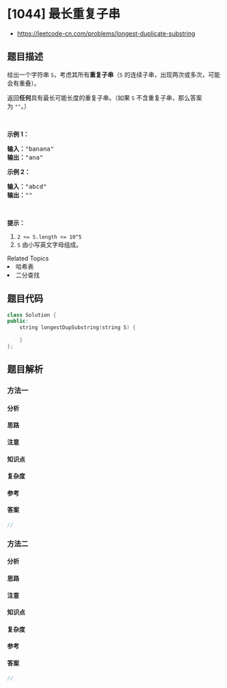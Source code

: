 

# [1044] 最长重复子串
* https://leetcode-cn.com/problems/longest-duplicate-substring


## 题目描述

<p>给出一个字符串&nbsp;<code>S</code>，考虑其所有<strong>重复子串</strong>（<code>S</code> 的连续子串，出现两次或多次，可能会有重叠）。</p>

<p>返回<strong>任何</strong>具有最长可能长度的重复子串。（如果 <code>S</code>&nbsp;不含重复子串，那么答案为&nbsp;<code>&quot;&quot;</code>。）</p>

<p>&nbsp;</p>

<p><strong>示例 1：</strong></p>

<pre><strong>输入：</strong>&quot;banana&quot;
<strong>输出：</strong>&quot;ana&quot;
</pre>

<p><strong>示例 2：</strong></p>

<pre><strong>输入：</strong>&quot;abcd&quot;
<strong>输出：</strong>&quot;&quot;
</pre>

<p>&nbsp;</p>

<p><strong>提示：</strong></p>

<ol>
	<li><code>2 &lt;= S.length &lt;= 10^5</code></li>
	<li><code>S</code> 由小写英文字母组成。</li>
</ol>
<div><div>Related Topics</div><div><li>哈希表</li><li>二分查找</li></div></div>


## 题目代码

```cpp
class Solution {
public:
    string longestDupSubstring(string S) {

    }
};
```


## 题目解析


### 方法一

#### 分析

#### 思路

#### 注意

#### 知识点

#### 复杂度

#### 参考

#### 答案

```cpp
//
```


### 方法二

#### 分析

#### 思路

#### 注意

#### 知识点

#### 复杂度

#### 参考

#### 答案

```cpp
//
```


